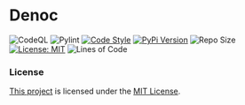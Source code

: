 # Denoc

![CodeQL](https://github.com/UltiRequiem/denoc/workflows/CodeQL/badge.svg)
![Pylint](https://github.com/UltiRequiem/denoc/workflows/Pylint/badge.svg)
[![Code Style](https://img.shields.io/badge/Code%20Style-Black-000000.svg)](https://github.com/psf/black)
[![PyPi Version](https://img.shields.io/pypi/v/denoc)](https://pypi.org/project/denoc)
![Repo Size](https://img.shields.io/github/repo-size/ultirequiem/denoc?style=flat-square&label=Repo)
[![License: MIT](https://img.shields.io/badge/License-MIT-blue.svg)](https://opensource.org/licenses/MIT)
![Lines of Code](https://img.shields.io/tokei/lines/github.com/UltiRequiem/denoc?color=blue&label=Total%20Lines)

### License

[This project](https://pypi.org/project/denoc) is licensed under the [MIT License](./LICENSE.md).
